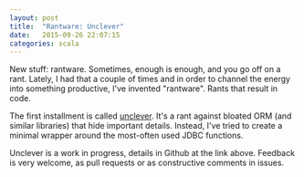 ```yaml
---
layout: post
title:  "Rantware: Unclever"
date:   2015-09-26 22:07:15
categories: scala
---
```


New stuff: rantware. Sometimes, enough is enough, and you go off
on a rant. Lately, I had that a couple of times and in order to
channel the energy into something productive, I've invented "rantware".
Rants that result in code.

The first installment is called
[unclever](http://github.com/cdegroot/unclever). It's a rant against
bloated ORM (and similar libraries) that hide important details.
Instead, I've tried to create a minimal wrapper around the most-often
used JDBC functions.

Unclever is a work in progress, details in Github at the link above.
Feedback is very welcome, as pull requests or as constructive
comments in issues.

